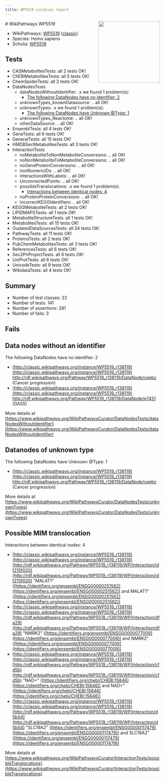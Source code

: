 ```yaml
---
title: WP5519 curation report
---
```


<img style="float: right; width: 200px" src="https://upload.wikimedia.org/wikipedia/commons/thumb/8/83/Wplogo_with_text_500.png/640px-Wplogo_with_text_500.png" />
# WikiPathways WP5519

* WikiPathways: [WP5519](https://wikipathways.org/pathways/WP5519) ([classic](https://classic.wikipathways.org/instance/WP5519))
* Species: Homo sapiens
* Scholia: [WP5519](https://scholia.toolforge.org/wikipathways/WP5519)
## Tests
* CASMetabolitesTests: all 2 tests OK!
* ChEBIMetabolitesTests: all 5 tests OK!
* ChemSpiderTests: all 2 tests OK!
* DataNodesTests
    * dataNodesWithoutIdentifier: .x we found 1 problem(s):
        * [The following DataNodes have no identifier: 2](#d2d32fa1)
    * unknownTypes_knownDatasource: .. all OK!
    * unknownTypes: .x we found 1 problem(s):
        * [The following DataNodes have Unknown @Type: 1](#839973df)
    * unknownTypes_Reactome: .. all OK!
    * otherDataSource: .. all OK!
* EnsemblTests: all 4 tests OK!
* GeneTests: all 6 tests OK!
* GeneralTests: all 15 tests OK!
* HMDBSecMetabolitesTests: all 3 tests OK!
* InteractionTests
    * noMetaboliteToNonMetaboliteConversions: .. all OK!
    * noNonMetaboliteToMetaboliteConversions: .. all OK!
    * noGeneProteinConversions: .. all OK!
    * nonNumericIDs: .. all OK!
    * interactionsWithLabels: .. all OK!
    * UnconnectedPoints: .. all OK!
    * possibleTranslocations: .x we found 1 problem(s):
        * [Interactions between identical nodes: 4](#1c118209)
    * noProteinProteinConversions: .. all OK!
    * incorrectKEGGIdentifiers: .. all OK!
* KEGGMetaboliteTests: all 2 tests OK!
* LIPIDMAPSTests: all 1 tests OK!
* MetaboliteStructureTests: all 1 tests OK!
* MetabolitesTests: all 15 tests OK!
* OudatedDataSourcesTests: all 24 tests OK!
* PathwayTests: all 11 tests OK!
* ProteinsTests: all 2 tests OK!
* PubChemMetabolitesTests: all 3 tests OK!
* ReferencesTests: all 6 tests OK!
* Sec2PriProjectTests: all 6 tests OK!
* UniProtTests: all 6 tests OK!
* UnicodeTests: all 9 tests OK!
* WikidataTests: all 4 tests OK!


## Summary

* Number of test classes: 22
* Number of tests: 141
* Number of assertions: 281
* Number of fails: 3

## Fails

<a name="d2d32fa1" />

## Data nodes without an identifier

The following DataNodes have no identifier: 2

* [http://classic.wikipathways.org/instance/WP5519_r138119](http://classic.wikipathways.org/instance/WP5519_r138119) http://rdf.wikipathways.org/Pathway/WP5519_r138119/DataNode/ceebc (Cancer progression)
* [http://classic.wikipathways.org/instance/WP5519_r138119](http://classic.wikipathways.org/instance/WP5519_r138119) http://rdf.wikipathways.org/Pathway/WP5519_r138119/DataNode/e7451 (GAS5)


More details at [https://www.wikipathways.org/WikiPathwaysCurator/DataNodesTests/dataNodesWithoutIdentifier](https://www.wikipathways.org/WikiPathwaysCurator/DataNodesTests/dataNodesWithoutIdentifier)

<a name="839973df" />

## Datanodes of unknown type

The following DataNodes have Unknown @Type: 1

* [http://classic.wikipathways.org/instance/WP5519_r138119](http://classic.wikipathways.org/instance/WP5519_r138119) http://rdf.wikipathways.org/Pathway/WP5519_r138119/DataNode/ceebc (Cancer progression)


More details at [https://www.wikipathways.org/WikiPathwaysCurator/DataNodesTests/unknownTypes](https://www.wikipathways.org/WikiPathwaysCurator/DataNodesTests/unknownTypes)

<a name="1c118209" />

## Possible MIM translocation

Interactions between identical nodes: 4

* [http://classic.wikipathways.org/instance/WP5519_r138119](http://classic.wikipathways.org/instance/WP5519_r138119) [http://rdf.wikipathways.org/Pathway/WP5519_r138119/WP/Interaction/idf215f020](http://rdf.wikipathways.org/Pathway/WP5519_r138119/WP/Interaction/idf215f020) "MALAT1" ([https://identifiers.org/ensembl/ENSG00000251562](https://identifiers.org/ensembl/ENSG00000251562)) and 
MALAT1" ([https://identifiers.org/ensembl/ENSG00000251562](https://identifiers.org/ensembl/ENSG00000251562))
* [http://classic.wikipathways.org/instance/WP5519_r138119](http://classic.wikipathways.org/instance/WP5519_r138119) [http://rdf.wikipathways.org/Pathway/WP5519_r138119/WP/Interaction/dfa29](http://rdf.wikipathways.org/Pathway/WP5519_r138119/WP/Interaction/dfa29) "NMRK2" ([https://identifiers.org/ensembl/ENSG00000077009](https://identifiers.org/ensembl/ENSG00000077009)) and 
NMRK2" ([https://identifiers.org/ensembl/ENSG00000077009](https://identifiers.org/ensembl/ENSG00000077009))
* [http://classic.wikipathways.org/instance/WP5519_r138119](http://classic.wikipathways.org/instance/WP5519_r138119) [http://rdf.wikipathways.org/Pathway/WP5519_r138119/WP/Interaction/cfd5b](http://rdf.wikipathways.org/Pathway/WP5519_r138119/WP/Interaction/cfd5b) "NAD+" ([https://identifiers.org/chebi/CHEBI:15846](https://identifiers.org/chebi/CHEBI:15846)) and 
NAD+" ([https://identifiers.org/chebi/CHEBI:15846](https://identifiers.org/chebi/CHEBI:15846))
* [http://classic.wikipathways.org/instance/WP5519_r138119](http://classic.wikipathways.org/instance/WP5519_r138119) [http://rdf.wikipathways.org/Pathway/WP5519_r138119/WP/Interaction/d5b04](http://rdf.wikipathways.org/Pathway/WP5519_r138119/WP/Interaction/d5b04) "SLC19A2" ([https://identifiers.org/ensembl/ENSG00000117479](https://identifiers.org/ensembl/ENSG00000117479)) and 
SLC19A2" ([https://identifiers.org/ensembl/ENSG00000117479](https://identifiers.org/ensembl/ENSG00000117479))


More details at [https://www.wikipathways.org/WikiPathwaysCurator/InteractionTests/possibleTranslocations](https://www.wikipathways.org/WikiPathwaysCurator/InteractionTests/possibleTranslocations)

